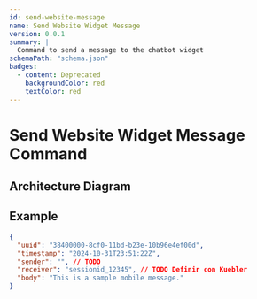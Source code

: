 ```yaml
---
id: send-website-message
name: Send Website Widget Message
version: 0.0.1
summary: |
  Command to send a message to the chatbot widget
schemaPath: "schema.json"
badges:
  - content: Deprecated
    backgroundColor: red
    textColor: red
---
```

# Send Website Widget Message Command

## Architecture Diagram

<NodeGraph />

<SchemaViewer file="schema.json" />

## Example

```json title="Simple example"
{
  "uuid": "38400000-8cf0-11bd-b23e-10b96e4ef00d",
  "timestamp": "2024-10-31T23:51:22Z",
  "sender": "", // TODO
  "receiver": "sessionid_12345", // TODO Definir con Kuebler
  "body": "This is a sample mobile message."
}
```
